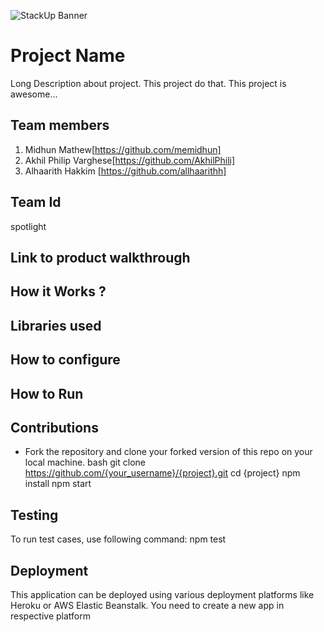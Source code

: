 ![StackUp Banner](https://tinkerhub.frappe.cloud/files/stackup%20banner.jpeg)

# Project Name

Long Description about project. This project do that. This project is awesome...

## Team members

1. Midhun Mathew[https://github.com/memidhun]
2. Akhil Philip Varghese[https://github.com/AkhilPhili]
3. Alhaarith Hakkim [https://github.com/allhaarithh]

## Team Id

spotlight

## Link to product walkthrough

## How it Works ?

## Libraries used

## How to configure

## How to Run

## Contributions

- Fork the repository and clone your forked version of this repo on your local machine.
  bash
  git clone https://github.com/{your_username}/{project}.git
  cd {project}
  npm install
  npm start

## Testing

To run test cases, use following command:
npm test

## Deployment

This application can be deployed using various deployment platforms like Heroku or AWS Elastic Beanstalk. You need to create a new app in respective platform
